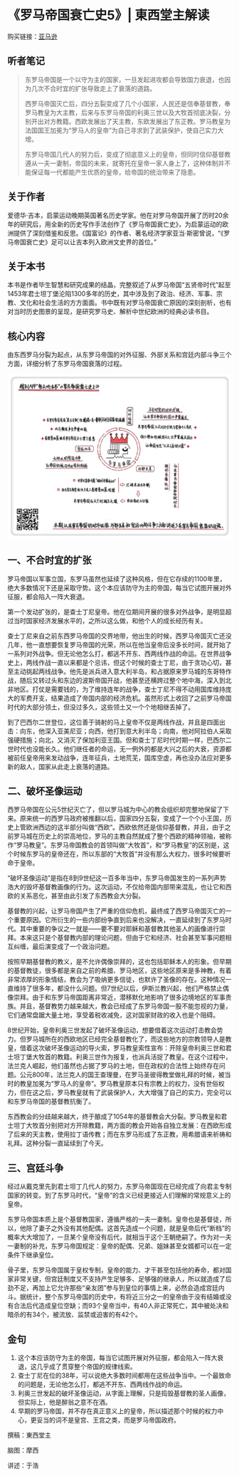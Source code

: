 《罗马帝国衰亡史5》| 東西堂主解读
============================

购买链接：[亚马逊](https://www.amazon.cn/罗马帝国衰亡史-爱德华·吉本/dp/B00OAZ696U/ref=sr_1_2?ie=UTF8&qid=1511095842&sr=8-2&keywords=罗马帝国衰亡史)

听者笔记
------------------------

> 东罗马帝国是一个以守为主的国家，一旦发起进攻都会导致国力衰退，也因为几次不合时宜的扩张导致走上了衰落的道路。
>
> 西罗马帝国灭亡后，四分五裂变成了几个小国家，人民还是信奉基督教，奉罗马教皇为大主教，后来与东罗马帝国的利奥三世以及大牧首彻底决裂，分别开出对方教籍。西欧发展出了天主教，东欧发展出了东正教。罗马教皇为法国国王加冕为“罗马人的皇帝”为自己寻求到了武装保护，使自己实力大增。
>
> 东罗马帝国几代人的努力后，变成了彻底意义上的皇帝，但同时信仰基督教遵从一夫一妻制，帝国的未来，就寄托在皇帝一家人身上了，这种体制并不能保证每一代都能产生优质的皇帝，给帝国的统治带来了隐患。

关于作者
------------------------

爱德华·吉本，启蒙运动晚期英国著名历史学家。他在对罗马帝国开展了历时20余年的研究后，用全新的历史写作手法创作了《罗马帝国衰亡史》，为启蒙运动的欧洲提供了深刻借鉴和反思。《国富论》的作者、著名经济学家亚当·斯密曾说，“《罗马帝国衰亡史》足可以让吉本列入欧洲文史界的首位。”

关于本书
------------------------

本书是作者毕生智慧和研究成果的结晶，完整叙述了从罗马帝国“五贤帝时代”起至1453年君士坦丁堡沦陷1300多年的历史，其中涉及到了政治、经济、军事、宗教、文化和社会生活的方方面面。书中既有对罗马帝国衰亡原因的深刻剖析，也有对当时历史图景的呈现，是研究罗马史、解析中世纪欧洲的经典必读书目。

核心内容
------------------------

由东西罗马分裂为起点，从东罗马帝国的对外征服、外部关系和宫廷内部斗争三个方面，详细分析了东罗马帝国衰落的过程。
 
![](the-history-of-the-decline-and-fall-of-the-roman-empire-05/001.JPG)

一、不合时宜的扩张
------------------------

罗马帝国以军事立国，东罗马虽然也延续了这种风格，但在它存续的1100年里，绝大多数情况下还是采取守势。这个本应该防守为主的帝国，每当它试图开展对外征服，都会陷入一阵大衰退。

第一个发动扩张的，是查士丁尼皇帝。他在位期间开展的很多对外战争，是明显超过当时国家经济发展水平的，之所以这么做，和他个人的成长经历有关。

查士丁尼来自之前东西罗马帝国的交界地带，他出生的时候，西罗马帝国灭亡还没几年，他一直想要恢复罗马帝国的光荣，所以在他当皇帝后没多长时间，就开始了一系列对外战争。但无论他怎么打，都逃不开东、西两线作战的命运。在世界战争史上，两线作战一直以来都是个忌讳，但这个时候的查士丁尼，由于贪功心切，甚至主动挑起两线战争。他先是派兵进入意大利半岛，和占据原来罗马城的东哥特作战，随后又转过头和东边的波斯帝国开战，他甚至还横跨过整个地中海，深入到北非地区。打仗是需要钱的，为了维持连年的战争，查士丁尼不得不动用国库维持庞大的军费开支，结果造成了帝国内部的经济危机。虽然形式上收回了之前罗马帝国时代的大部分领土，但没过多久，这些领土又一个个地相继丢掉了。

到了巴西尔二世登位，这位善于骑射的马上皇帝不仅是两线作战，并且是四面出击：向东，他深入亚美尼亚；向西，他打到意大利半岛；向南，他对阿拉伯人采取强硬措施；向北，又消灭了保加利亚王国。但和查士丁尼时代时期一样，巴西尔二世时代也没能长久。他们继任者的命运，无一例外的都是大兴之后的大衰，资源都被前任皇帝用来发动战争，连年征兵，土地荒芜，国库空虚，再也没办法应对更多新的敌人，国家从此走上衰落的道路。

二、破坏圣像运动
------------------------

西罗马帝国在公元5世纪灭亡了，但以罗马城为中心的教会组织却完整地保留了下来。原来统一的西罗马政府被推翻以后，国家四分五裂，变成了一个个小王国，历史上管欧洲西边的这半部分叫做“西欧”。西欧依然还是信仰基督教，并且，由于之前罗马城在历史上的崇高地位，罗马的主教自然就成了整个西欧的精神领袖，被称作“罗马教皇”。东罗马帝国教会的首领叫做“大牧首”，和“罗马教皇”的区别是，这个时候东罗马的皇帝还在，所以东部的“大牧首”并没有那么大权力，很多时候要听命于皇帝。

“破坏圣像运动”是指在8到9世纪这一百多年当中，东罗马帝国发生的一系列声势浩大的毁坏基督教画像的行为。这次运动，不仅给帝国内部带来混乱，也让它和西欧的关系恶化，甚至由此引发了东西教会大分裂。

基督教的兴起，让罗马帝国产生了严重的信仰危机，最终成了西罗马帝国灭亡的一个重要原因。它所衍生的一些内部纷争直到后来也没解决，一直延续到了东罗马时代。其中重要的争议之一就是——要不要对耶稣和基督教其他圣人的画像进行崇拜。本来这只是个基督教内部的理论问题，但由于它和经济、社会甚至军事问题相互纠缠，最后演变成了一个政治问题。

按照早期基督教的教义，是不允许偶像崇拜的，这也包括耶稣本人的形象。但早期的基督教徒，很多都是来自之前的希腊、罗马地区，这些地区原来是多神教，有着非常浓厚的形象情结，教会为了吸纳更多信徒，也默许了圣像的存在。这种情况一直维持了很多年，都没什么问题。但7世纪以后，伊斯兰教兴起，他们严格禁止偶像崇拜。由于和东罗马帝国距离非常近，潜移默化地影响了很多边境地区的军事贵族。并且，基督教势力越来越大，教会已经成了东罗马帝国一股不能忽视的力量，它们通常盘踞大量土地，享受着税收减免，这对国家财政的收入也是个阻碍。

8世纪开始，皇帝利奥三世发起了破坏圣像运动，想要借着这次运动打击教会势力。但罗马城所在的西欧地区已经完全基督教化了，而这些地方的宗教领导人是教皇，借着这次破坏圣像运动的导火索，罗马教皇索性宣布：开除皇帝利奥三世和君士坦丁堡大牧首的教籍。利奥三世作为报复，也派兵活捉了教皇。在这个过程中，法兰克人崛起，他们虽然也占据了罗马的土地，但在政权的合法性上始终存在问题。公元800年，法兰克人的国王查理曼，在罗马圣彼得教堂做礼拜的时候，被当时的教皇加冕为“罗马人的皇帝”。罗马教皇原本只有宗教上的权力，没有世俗权力，但在这之后，罗马教皇就有了武装保护人，大大增强了自己的实力，完全可以和东罗马帝国的基督教抗衡了。

东西教会的分歧越来越大，终于酿成了1054年的基督教会大分裂。罗马教皇和君士坦丁大牧首分别把对方开除教籍，两方面的教会开始各自独立发展：在西欧形成了后来的天主教，使用拉丁语传教；而在东罗马形成了东正教，用希腊语来祈祷和礼拜。这种分裂一直延续到了今天。

三、宫廷斗争
------------------------

经过从戴克里先到君士坦丁几代人的努力，东罗马帝国现在已经完成了向君主专制国家的转变。到了东罗马时代，“皇帝”的含义已经更接近人们理解的常规意义上的皇帝。

东罗马帝国本质上是个基督教国家，遵循严格的一夫一妻制。皇帝也是基督徒，所以，他除了妻子之外没有其他配偶。这首先造成一个问题，就是皇帝后代“断档”的概率大大增加了，一旦某个皇帝没有后代，就相当于这个王朝绝嗣了。作为对一夫一妻制的补充，东罗马帝国规定：皇帝的配偶、兄弟、姐妹甚至女婿都可以在一定条件下继承皇位。

骨子里，东罗马帝国属于皇权专制，皇帝的能力、才干甚至包括他的寿命，都对国家非常关键，但宫廷制度又不支持产生足够多、足够强的继承人，所以就造成了后劲不足，再加上它允许那些“亲友团”参与到皇位的事情上来，必然会造成宫廷内斗。据统计，整个东罗马帝国的历史中，有将近三分之一的皇帝由于没有结婚或没有合法后代造成皇位空缺；而93个皇帝当中，有40人非正常死亡，其中被处决和暗杀的有34个，被流放、监禁或迫害的有42个。     

金句
------------------------

1. 这个本应该防守为主的帝国，每当它试图开展对外征服，都会陷入一阵大衰退，这几乎成了贯穿整个帝国的规律线索。
2. 查士丁尼在位的38年，可以说绝大多数时间都用在这些战争当中。一个最致命的问题是，无论他怎么打，都逃不开东、西两线作战的命运。
3. 利奥三世发起的破坏圣像运动，从字面上理解，只是捣毁基督教的圣人画像，但实际上，他是醉翁之意不在酒。
4. 早期的罗马帝国，并不存在真正意义上的皇帝，所以描述那个时候的权力中心，更妥当的词不是皇宫、王宫之类，而是罗马帝国政府。

撰稿：東西堂主

脑图：摩西

讲述：于浩 